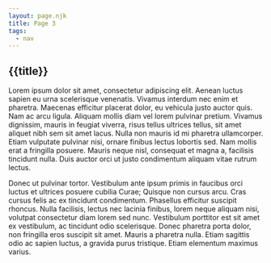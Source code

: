 ```yaml
---
layout: page.njk
title: Page 3
tags:
  - nav
---
```


## {{title}}

Lorem ipsum dolor sit amet, consectetur adipiscing elit. Aenean luctus sapien eu urna scelerisque venenatis. Vivamus interdum nec enim et pharetra. Maecenas efficitur placerat dolor, eu vehicula justo auctor quis. Nam ac arcu ligula. Aliquam mollis diam vel lorem pulvinar pretium. Vivamus dignissim, mauris in feugiat viverra, risus tellus ultrices tellus, sit amet aliquet nibh sem sit amet lacus. Nulla non mauris id mi pharetra ullamcorper. Etiam vulputate pulvinar nisi, ornare finibus lectus lobortis sed. Nam mollis erat a fringilla posuere. Mauris neque nisl, consequat et magna a, facilisis tincidunt nulla. Duis auctor orci ut justo condimentum aliquam vitae rutrum lectus.

Donec ut pulvinar tortor. Vestibulum ante ipsum primis in faucibus orci luctus et ultrices posuere cubilia Curae; Quisque non cursus arcu. Cras cursus felis ac ex tincidunt condimentum. Phasellus efficitur suscipit rhoncus. Nulla facilisis, lectus nec lacinia finibus, lorem neque aliquam nisi, volutpat consectetur diam lorem sed nunc. Vestibulum porttitor est sit amet ex vestibulum, ac tincidunt odio scelerisque. Donec pharetra porta dolor, non fringilla eros suscipit sit amet. Mauris a pharetra nulla. Etiam sagittis odio ac sapien luctus, a gravida purus tristique. Etiam elementum maximus varius.

